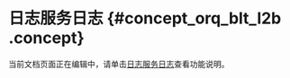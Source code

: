 # 日志服务日志 {#concept_orq_blt_l2b .concept}

当前文档页面正在编辑中，请单击[日志服务日志](https://yq.aliyun.com/articles/610385)查看功能说明。

